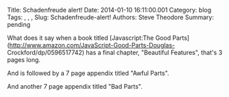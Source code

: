 Title: Schadenfreude alert!
Date: 2014-01-10 16:11:00.001
Category: blog
Tags: , , , 
Slug: Schadenfreude-alert!
Authors: Steve Theodore
Summary: pending

What does it say when a book titled [Javascript:The Good
Parts](http://www.amazon.com/JavaScript-Good-Parts-Douglas-
Crockford/dp/0596517742) has a final chapter, "Beautiful Features", that's 3
pages long.  
  
And is followed by a 7 page appendix titled "Awful Parts".  
  
And another 7 page appendix titled "Bad Parts".  
  
  


